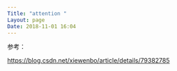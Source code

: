 ```yaml
---
Title: "attention "
Layout: page
Date: 2018-11-01 16:04
---
```




参考：

https://blog.csdn.net/xiewenbo/article/details/79382785

